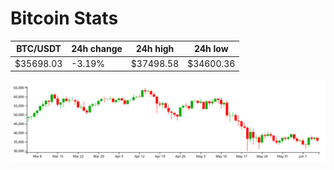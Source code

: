 # Bitcoin Stats

BTC/USDT|24h change|24h high|24h low|
|---|---|---|---|
|$35698.03|-3.19%|$37498.58|$34600.36|

<img src="./chart.svg">
